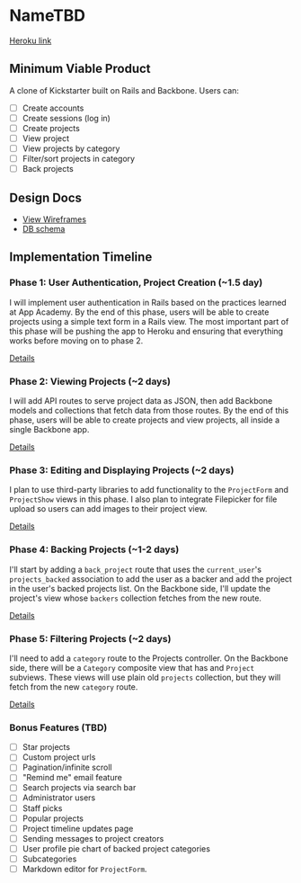 # NameTBD

[Heroku link][heroku]

[heroku]: LinkTBD

## Minimum Viable Product
A clone of Kickstarter built on Rails and Backbone. Users can:

<!-- This is a Markdown checklist. Use it to keep track of your progress! -->

- [ ] Create accounts
- [ ] Create sessions (log in)
- [ ] Create projects
- [ ] View project
- [ ] View projects by category
- [ ] Filter/sort projects in category
- [ ] Back projects

## Design Docs
* [View Wireframes][views]
* [DB schema][schema]

[views]: ./docs/views.md
[schema]: ./docs/schema.md

## Implementation Timeline

### Phase 1: User Authentication, Project Creation (~1.5 day)
I will implement user authentication in Rails based on the practices learned at
App Academy. By the end of this phase, users will be able to create projects using
a simple text form in a Rails view. The most important part of this phase will
be pushing the app to Heroku and ensuring that everything works before moving on
to phase 2.

[Details][phase-one]

### Phase 2: Viewing Projects (~2 days)
I will add API routes to serve project data as JSON, then add Backbone
models and collections that fetch data from those routes. By the end of this
phase, users will be able to create projects and view projects, all
inside a single Backbone app.

[Details][phase-two]

### Phase 3: Editing and Displaying Projects (~2 days)
I plan to use third-party libraries to add functionality to the `ProjectForm` and
`ProjectShow` views in this phase. I also plan to integrate Filepicker for file upload so
users can add images to their project view.

[Details][phase-three]

### Phase 4: Backing Projects (~1-2 days)
I'll start by adding a `back_project` route that uses the `current_user`'s
`projects_backed` association to add the user as a backer and add the project in the
user's backed projects list. On the Backbone side, I'll update the project's view
whose `backers` collection fetches from the new route.  

[Details][phase-four]

### Phase 5: Filtering Projects (~2 days)
I'll need to add a `category` route to the Projects controller. On the
Backbone side, there will be a `Category` composite view that has
and `Project` subviews. These views will use plain old `projects`
collection, but they will fetch from the new `category` route.

[Details][phase-five]

### Bonus Features (TBD)
- [ ] Star projects
- [ ] Custom project urls
- [ ] Pagination/infinite scroll
- [ ] "Remind me" email feature
- [ ] Search projects via search bar
- [ ] Administrator users
- [ ] Staff picks
- [ ] Popular projects
- [ ] Project timeline updates page
- [ ] Sending messages to project creators
- [ ] User profile pie chart of backed project categories
- [ ] Subcategories
- [ ] Markdown editor for `ProjectForm`.

[phase-one]: ./docs/phases/phase1.md
[phase-two]: ./docs/phases/phase2.md
[phase-three]: ./docs/phases/phase3.md
[phase-four]: ./docs/phases/phase4.md
[phase-five]: ./docs/phases/phase5.md

